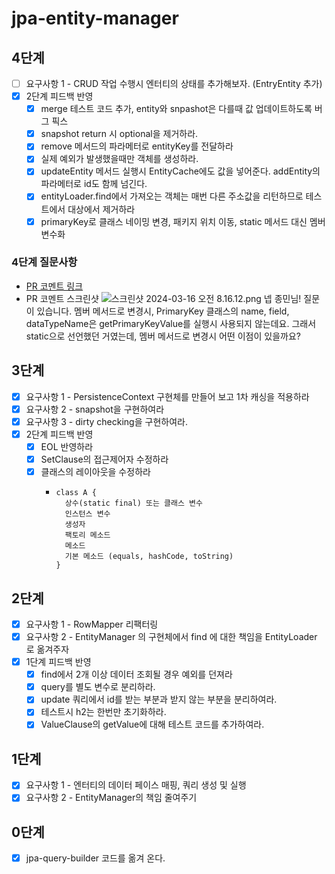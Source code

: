 # jpa-entity-manager

## 4단계
- [ ] 요구사항 1 - CRUD 작업 수행시 엔터티의 상태를 추가해보자. (EntryEntity 추가)
- [x] 2단계 피드백 반영
  - [x] merge 테스트 코드 추가, entity와 snpashot은 다를때 값 업데이트하도록 버그 픽스
  - [x] snapshot return 시 optional을 제거하라. 
  - [x] remove 메서드의 파라메터로 entityKey를 전달하라
  - [x] 실제 예외가 발생했을때만 객체를 생성하라.
  - [x] updateEntity 메서드 실행시 EntityCache에도 값을 넣어준다. addEntity의 파라메터로 id도 함께 넘긴다. 
  - [x] entityLoader.find에서 가져오는 객체는 매번 다른 주소값을 리턴하므로 테스트에서 대상에서 제거하라
  - [x] primaryKey로 클래스 네이밍 변경, 패키지 위치 이동, static 메서드 대신 멤버 변수화

### 4단계 질문사항
* [PR 코멘트 링크](https://github.com/next-step/jpa-entity-manager/pull/165#discussion_r1525250415)
* PR 코멘트 스크린샷
![스크린샷 2024-03-16 오전 8.16.12.png](..%2F..%2F..%2F..%2Fvar%2Ffolders%2F_q%2Fd52gkwbn3y539jdm707grkpr0000gn%2FT%2FTemporaryItems%2FNSIRD_screencaptureui_C2M3gP%2F%EC%8A%A4%ED%81%AC%EB%A6%B0%EC%83%B7%202024-03-16%20%EC%98%A4%EC%A0%84%208.16.12.png)
넵 종민님! 질문이 있습니다. 멤버 메서드로 변경시, PrimaryKey 클래스의 name, field, dataTypeName은 getPrimaryKeyValue를 실행시 사용되지 않는데요. 그래서 static으로 선언했던 거였는데, 멤버 메서드로 변경시 어떤 이점이 있을까요?

## 3단계
- [x] 요구사항 1 - PersistenceContext 구현체를 만들어 보고 1차 캐싱을 적용하라
- [x] 요구사항 2 - snapshot을 구현하여라
- [x] 요구사항 3 - dirty checking을 구현하여라.
- [x] 2단계 피드백 반영
  - [x] EOL 반영하라
  - [x] SetClause의 접근제어자 수정하라
  - [x] 클래스의 레이아웃을 수정하라
    - ```
      class A {
        상수(static final) 또는 클래스 변수
        인스턴스 변수
        생성자
        팩토리 메소드
        메소드
        기본 메소드 (equals, hashCode, toString)
      }
      ```

## 2단계
- [x] 요구사항 1 - RowMapper 리팩터링
- [x] 요구사항 2 - EntityManager 의 구현체에서 find 에 대한 책임을 EntityLoader 로 옮겨주자
- [x] 1단계 피드백 반영
  - [x] find에서 2개 이상 데이터 조회될 경우 예외를 던져라
  - [x] query를 별도 변수로 분리하라.
  - [x] update 쿼리에서 id를 받는 부분과 받지 않는 부분을 분리하여라.
  - [x] 테스트시 h2는 한번만 초기화하라.
  - [x] ValueClause의 getValue에 대해 테스트 코드를 추가하여라.
## 1단계
- [x] 요구사항 1 - 엔터티의 데이터 페이스 매핑, 쿼리 생성 및 실행
- [x] 요구사항 2 - EntityManager의 책임 줄여주기
 
## 0단계
- [x] jpa-query-builder 코드를 옮겨 온다.
